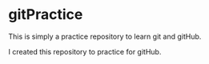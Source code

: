 # gitPractice
This is simply a practice repository to learn git and gitHub.

I created this repository to practice for gitHub.
